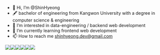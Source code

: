 - 👋 Hi, I’m @ShinHyeong
- 🖋️ bachelor of engineering from Kangwon University with a degree in computer science & engineering
- 👀 I’m interested in data-engineering / backend web development
- 🌱 I’m currently learning frontend web development
- 📫 How to reach me shinhyeong.dev@gmail.com


<img src="https://img.shields.io/badge/Java-007396?style=flat-square&logo=java&logoColor=white"/><img src="https://img.shields.io/badge/Python-3776AB?style=flat-square&logo=python&logoColor=white"/><img src="https://img.shields.io/badge/React-61DAFB?style=flat-square&logo=react&logoColor=white"/><img src="https://img.shields.io/badge/TypeScript-3178C6?style=flat-square&logo=typeScript&logoColor=white"/><img src="https://img.shields.io/badge/SpringBoot-6DB33F?style=flat-square&logo=springboot&logoColor=white"/><img src="https://img.shields.io/badge/TensorFlow-FF6F00?style=flat-square&logo=tensorFlow&logoColor=white"/>
